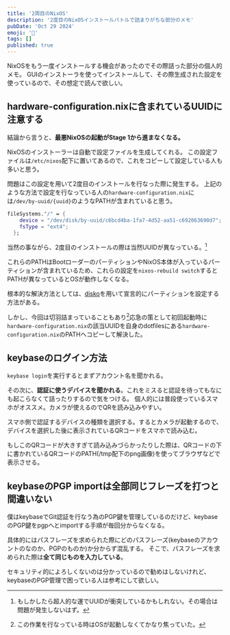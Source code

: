 ```yaml
---
title: '2周目のNixOS'
description: '2度目のNixOSインストールバトルで詰まりがちな部分のメモ'
pubDate: 'Oct 29 2024'
emoji: '🦊'
tags: []
published: true
---
```


NixOSをもう一度インストールする機会があったのでその際詰った部分の個人的メモ。
GUIのインストーラを使ってインストールして、その際生成された設定を使っているので、その想定で読んで欲しい。

## hardware-configuration.nixに含まれているUUIDに注意する

結論から言うと、**最悪NixOSの起動がStage 1から進まなくなる。**

NixOSのインストーラーは自動で設定ファイルを生成してくれる。
この設定ファイルは`/etc/nixos`配下に置いてあるので、これをコピーして設定している人も多いと思う。

問題はこの設定を用いて2度目のインストールを行なった際に発生する。
上記のような方法で設定を行なっている人の`hardware-configuration.nix`には`/dev/by-uuid/{uuid}`のようなPATHが含まれていると思う。

```nix
fileSystems."/" = {
    device = "/dev/disk/by-uuid/c6bcd4ba-1fa7-4d52-aa51-c692063690d7"; # <- これ
    fsType = "ext4";
  };
```

当然の事ながら、2度目のインストールの際は当然UUIDが異なっている。[^1]

これらのPATHはBootローダーのパーティションやNixOS本体が入っているパーティションが含まれているため、これらの設定を`nixos-rebuild switch`するとPATHが異なっているとOSが動作しなくなる。

根本的な解決方法としては、[disko](https://github.com/nix-community/disko)を用いて宣言的にパーティションを設定する方法がある。

しかし、今回は切羽詰まっていることもあり[^2]応急の策として初回起動時に`hardware-configuration.nix`の該当UUIDを自身のdotfilesにある`hardware-configuration.nix`のPATHへコピーして解決した。

## keybaseのログイン方法

`keybase login`を実行するとまずアカウント名を聞かれる。

その次に、**認証に使うデバイスを聞かれる**。これをミスると認証を待ってもなにも起こらなくて詰ったりするので気をつける。
個人的には普段使っているスマホがオススメ。カメラが使えるのでQRを読み込みやすい。

スマホ側で認証するデバイスの種類を選択する。するとカメラが起動するので、デバイスを選択した後に表示されているQRコードをスマホで読み込む。

もしこのQRコードが大きすぎて読み込みづらかったりした際は、QRコードの下に書かれているQRコードのPATH(/tmp配下のpng画像)を使ってブラウザなどで表示させる。

## keybaseのPGP importは全部同じフレーズを打つと間違いない

僕はkeybaseでGit認証を行なう為のPGP鍵を管理しているのだけど、keybaseのPGP鍵をpgpへとimportする手順が毎回分からなくなる。

具体的にはパスフレーズを求められた際にどのパスフレーズ(keybaseのアカウントのなのか、PGPのものか)か分からず混乱する。
そこで、パスフレーズを求められた際は**全て同じものを入力している**。

セキュリティ的によろしくないのは分かっているので勧めはしないけれど、keybaseのPGP管理で困っている人は参考にして欲しい。

[^1]: もしかしたら超人的な運でUUIDが衝突しているかもしれない。その場合は問題が発生しないはず。

[^2]: この作業を行なっている時はOSが起動しなくてかなり焦っていた。

[^3]: NixOSが前提なのでComputorで間違いないと思う
